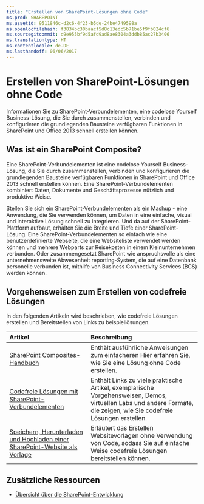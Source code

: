 ```yaml
---
title: "Erstellen von SharePoint-Lösungen ohne Code"
ms.prod: SHAREPOINT
ms.assetid: 9511846c-d2c6-4f23-b5de-24be4749598a
ms.openlocfilehash: f3834bc30baacf5d8c13edc5b71be5f9fb024cf6
ms.sourcegitcommit: d9e955bf9d5afd9ad8ae8304a3ddb85ac27b3406
ms.translationtype: HT
ms.contentlocale: de-DE
ms.lasthandoff: 06/06/2017
---
```

# <a name="create-sharepoint-no-code-solutions"></a>Erstellen von SharePoint-Lösungen ohne Code
Informationen Sie zu SharePoint-Verbundelementen, eine codelose Yourself Business-Lösung, die Sie durch zusammenstellen, verbinden und konfigurieren die grundlegenden Bausteine verfügbaren Funktionen in SharePoint und Office 2013 schnell erstellen können.
## <a name="what-is-a-sharepoint-composite"></a>Was ist ein SharePoint Composite?
<a name="bk_whatiscomposite"> </a>

Eine SharePoint-Verbundelementen ist eine codelose Yourself Business-Lösung, die Sie durch zusammenstellen, verbinden und konfigurieren die grundlegenden Bausteine verfügbaren Funktionen in SharePoint und Office 2013 schnell erstellen können. Eine SharePoint-Verbundelementen kombiniert Daten, Dokumente und Geschäftsprozesse nützlich und produktive Weise.
  
    
    
Stellen Sie sich ein SharePoint-Verbundelementen als ein Mashup - eine Anwendung, die Sie verwenden können, um Daten in eine einfache, visual und interaktive Lösung schnell zu integrieren. Und da auf der SharePoint-Plattform aufbaut, erhalten Sie die Breite und Tiefe einer SharePoint-Lösung. Eine SharePoint-Verbundelementen so einfach wie eine benutzerdefinierte Webseite, die eine Websiteliste verwendet werden können und mehrere Webparts zur Reisekosten in einem Kleinunternehmen verbunden. Oder zusammengesetzt SharePoint wie anspruchsvolle als eine unternehmensweite Abwesenheit reporting-System, die auf eine Datenbank personelle verbunden ist, mithilfe von Business Connectivity Services (BCS) werden können.
  
    
    

## <a name="how-tos-for-creating-no-code-solutions"></a>Vorgehensweisen zum Erstellen von codefreie Lösungen
<a name="bk_howtosfornocode"> </a>

In den folgenden Artikeln wird beschrieben, wie codefreie Lösungen erstellen und Bereitstellen von Links zu beispiellösungen.
  
    
    


|**Artikel**|**Beschreibung**|
|:-----|:-----|
| [SharePoint Composites-Handbuch](sharepoint-composites-handbook) <br/> |Enthält ausführliche Anweisungen zum einfacheren Hier erfahren Sie, wie Sie eine Lösung ohne Code erstellen.  <br/> |
| [Codefreie Lösungen mit SharePoint-Verbundelementen](http://technet.microsoft.com/en-us/sharepoint/dn594430) <br/> |Enthält Links zu viele praktische Artikel, exemplarische Vorgehensweisen, Demos, virtuellen Labs und andere Formate, die zeigen, wie Sie codefreie Lösungen erstellen.  <br/> |
| [Speichern, Herunterladen und Hochladen einer SharePoint-Website als Vorlage](save-download-and-upload-a-sharepoint-site-as-a-template) <br/> |Erläutert das Erstellen Websitevorlagen ohne Verwendung von Code, sodass Sie auf einfache Weise codefreie Lösungen bereitstellen können.  <br/> |
   

## <a name="additional-resources"></a>Zusätzliche Ressourcen
<a name="bk_addresources"> </a>


-  [Übersicht über die SharePoint-Entwicklung](sharepoint-development-overview)
    
  

  
    
    

